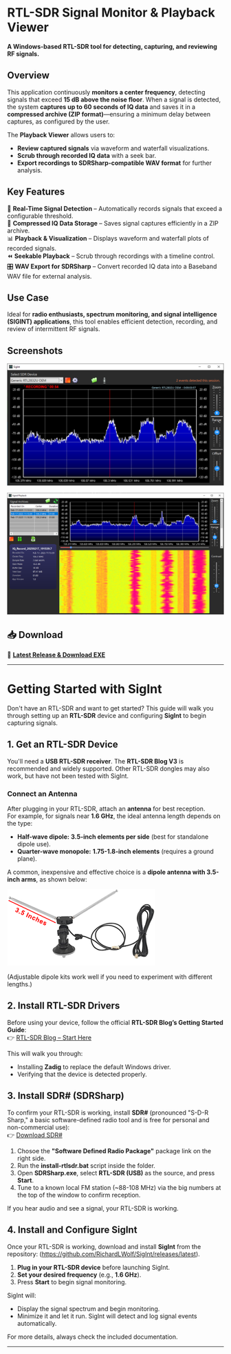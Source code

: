 # RTL-SDR Signal Monitor & Playback Viewer

**A Windows-based RTL-SDR tool for detecting, capturing, and reviewing RF signals.**

## Overview
This application continuously **monitors a center frequency**, detecting signals that exceed **15 dB above the noise floor**. When a signal is detected, the system **captures up to 60 seconds of IQ data** and saves it in a **compressed archive (ZIP format)**—ensuring a minimum delay between captures, as configured by the user.

The **Playback Viewer** allows users to:
- **Review captured signals** via waveform and waterfall visualizations.
- **Scrub through recorded IQ data** with a seek bar.
- **Export recordings to SDRSharp-compatible WAV format** for further analysis.

## Key Features
📡 **Real-Time Signal Detection** – Automatically records signals that exceed a configurable threshold.  
💾 **Compressed IQ Data Storage** – Saves signal captures efficiently in a ZIP archive.  
📊 **Playback & Visualization** – Displays waveform and waterfall plots of recorded signals.  
⏪ **Seekable Playback** – Scrub through recordings with a timeline control.  
🎛 **WAV Export for SDRSharp** – Convert recorded IQ data into a Baseband WAV file for external analysis.  

## Use Case
Ideal for **radio enthusiasts, spectrum monitoring, and signal intelligence (SIGINT) applications**, this tool enables efficient detection, recording, and review of intermittent RF signals.

## Screenshots
![SigInt Main Window](https://raw.githubusercontent.com/RichardLWolf/SigInt/master/main_screen.png)

![Playback Window](https://raw.githubusercontent.com/RichardLWolf/SigInt/master/playback.png)

## 📥 Download
🚀 **[Latest Release & Download EXE](https://github.com/RichardLWolf/SigInt/releases/latest)**

---
# Getting Started with SigInt  

Don't have an RTL-SDR and want to get started? This guide will walk you through setting up an **RTL-SDR** device and configuring **SigInt** to begin capturing signals.

## 1. Get an RTL-SDR Device  
You'll need a **USB RTL-SDR receiver**. The **RTL-SDR Blog V3** is recommended and widely supported. Other RTL-SDR dongles may also work, but have not been tested with SigInt.
### **Connect an Antenna**
After plugging in your RTL-SDR, attach an **antenna** for best reception.  
For example, for signals near **1.6 GHz**, the ideal antenna length depends on the type:

- **Half-wave dipole:** **3.5-inch elements per side** (best for standalone dipole use).  
- **Quarter-wave monopole:** **1.75-1.8-inch elements** (requires a ground plane).  

A common, inexpensive and effective choice is a **dipole antenna with 3.5-inch arms**, as shown below:  

![Dipole Antenna](https://raw.githubusercontent.com/RichardLWolf/SigInt/master/antenna.png)  

(Adjustable dipole kits work well if you need to experiment with different lengths.)

## 2. Install RTL-SDR Drivers  
Before using your device, follow the official **RTL-SDR Blog’s Getting Started Guide**:  
👉 [RTL-SDR Blog – Start Here](https://www.rtl-sdr.com/rtl-sdr-quick-start-guide/)  

This will walk you through:
- Installing **Zadig** to replace the default Windows driver.
- Verifying that the device is detected properly.

## 3. Install SDR# (SDRSharp)  
To confirm your RTL-SDR is working, install **SDR#** (pronounced "S-D-R Sharp," a basic software-defined radio tool and is free for personal and non-commercial use):  
👉 [Download SDR#](https://airspy.com/download/)  

1. Chosoe the **"Software Defined Radio Package"** package link on the right side.  
2. Run the **install-rtlsdr.bat** script inside the folder.  
3. Open **SDRSharp.exe**, select **RTL-SDR (USB)** as the source, and press **Start**.  
4. Tune to a known local FM station (~88-108 MHz) via the big numbers at the top of the window to confirm reception.  

If you hear audio and see a signal, your RTL-SDR is working.

## 4. Install and Configure SigInt  
Once your RTL-SDR is working, download and install **SigInt** from the repository: (https://github.com/RichardLWolf/SigInt/releases/latest).

1. **Plug in your RTL-SDR device** before launching SigInt.  
2. **Set your desired frequency** (e.g., **1.6 GHz**).  
3. Press **Start** to begin signal monitoring.  

SigInt will:
- Display the signal spectrum and begin monitoring.  
- Minimize it and let it run.  SigInt will detect and log signal events automatically.  

For more details, always check the included documentation.

---
